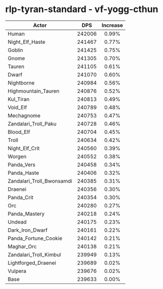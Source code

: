 # rlp-tyran-standard - vf-yogg-cthun
| Actor | DPS | Increase |
|---|:---:|:---:|
|Human|242006|0.99%|
|Night_Elf_Haste|241467|0.77%|
|Goblin|241425|0.75%|
|Gnome|241305|0.70%|
|Tauren|241105|0.61%|
|Dwarf|241070|0.60%|
|Nightborne|240984|0.56%|
|Highmountain_Tauren|240876|0.52%|
|Kul_Tiran|240813|0.49%|
|Void_Elf|240789|0.48%|
|Mechagnome|240753|0.47%|
|Zandalari_Troll_Paku|240728|0.46%|
|Blood_Elf|240704|0.45%|
|Troll|240634|0.42%|
|Night_Elf_Crit|240560|0.39%|
|Worgen|240552|0.38%|
|Panda_Vers|240458|0.34%|
|Panda_Haste|240406|0.32%|
|Zandalari_Troll_Bwonsamdi|240385|0.31%|
|Draenei|240356|0.30%|
|Panda_Crit|240354|0.30%|
|Orc|240280|0.27%|
|Panda_Mastery|240218|0.24%|
|Undead|240175|0.23%|
|Dark_Iron_Dwarf|240161|0.22%|
|Panda_Fortune_Cookie|240142|0.21%|
|Maghar_Orc|240138|0.21%|
|Zandalari_Troll_Kimbul|239949|0.13%|
|Lightforged_Draenei|239689|0.02%|
|Vulpera|239676|0.02%|
|Base|239633|0.00%|
